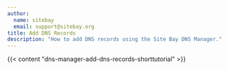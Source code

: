 ```yaml
---
author:
  name: sitebay
  email: support@sitebay.org
title: Add DNS Records
description: "How to add DNS records using the Site Bay DNS Manager."
---
```


{{< content "dns-manager-add-dns-records-shorttutorial" >}}